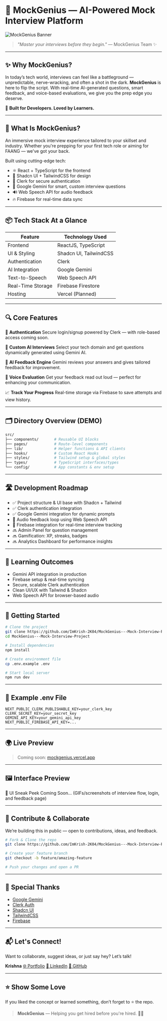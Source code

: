 # 🚀 MockGenius — AI-Powered Mock Interview Platform

![MockGenius Banner](https://dummyimage.com/1200x400/1e293b/ffffff&text=MockGenius+%7C+AI-Powered+Mock+Interview+Platform)

> _"Master your interviews before they begin."_ — MockGenius Team ✨

---

## ✨ Why MockGenius?

In today’s tech world, interviews can feel like a battleground — unpredictable, nerve-wracking, and often a shot in the dark.
**MockGenius** is here to flip the script. With real-time AI-generated questions, smart feedback, and voice-based evaluations, we give you the prep edge you deserve.

🎯 **Built for Developers. Loved by Learners.**

---

## 🧠 What Is MockGenius?

An immersive mock interview experience tailored to your skillset and industry. Whether you're prepping for your first tech role or aiming for FAANG — we've got your back.

Built using cutting-edge tech:

- ⚛️ React + TypeScript for the frontend
- 🎨 Shadcn UI + TailwindCSS for design
- 🔐 Clerk for secure authentication
- 🧠 Google Gemini for smart, custom interview questions
- 🔊 Web Speech API for audio feedback
- 🔥 Firebase for real-time data sync

---

## 📦 Tech Stack At a Glance

| Feature           | Technology Used        |
| ----------------- | ---------------------- |
| Frontend          | ReactJS, TypeScript    |
| UI & Styling      | Shadcn UI, TailwindCSS |
| Authentication    | Clerk                  |
| AI Integration    | Google Gemini          |
| Text-to-Speech    | Web Speech API         |
| Real-Time Storage | Firebase Firestore     |
| Hosting           | Vercel (Planned)       |

---

## 🔍 Core Features

🔐 **Authentication**
Secure login/signup powered by Clerk — with role-based access coming soon.

🎯 **Custom AI Interviews**
Select your tech domain and get questions dynamically generated using Gemini AI.

🧠 **AI Feedback Engine**
Gemini reviews your answers and gives tailored feedback for improvement.

🎤 **Voice Evaluation**
Get your feedback read out loud — perfect for enhancing your communication.

📈 **Track Your Progress**
Real-time storage via Firebase to save attempts and view history.

---

## 🗂️ Directory Overview (DEMO)

```bash
src/
├── components/       # Reusable UI blocks
├── pages/            # Route-level components
├── lib/              # Helper functions & API clients
├── hooks/            # Custom React Hooks
├── styles/           # Tailwind setup & global styles
├── types/            # TypeScript interfaces/types
└── config/           # App constants & env setup
```

---

## 🛣️ Development Roadmap

- ✅ Project structure & UI base with Shadcn + Tailwind
- ✅ Clerk authentication integration
- ✅ Google Gemini integration for dynamic prompts
- 🔄 Audio feedback loop using Web Speech API
- 🔄 Firebase integration for real-time interview tracking
- 🔜 Admin Panel for question management
- 🔜 Gamification: XP, streaks, badges
- 🔜 Analytics Dashboard for performance insights

---

## 🎯 Learning Outcomes

- Gemini API integration in production
- Firebase setup & real-time syncing
- Secure, scalable Clerk authentication
- Clean UI/UX with Tailwind & Shadcn
- Web Speech API for browser-based audio

---

## 🚀 Getting Started

```bash
# Clone the project
git clone https://github.com/ImKrish-2K04/MockGenius---Mock-Interview-Project.git
cd MockGenius---Mock-Interview-Project

# Install dependencies
npm install

# Create environment file
cp .env.example .env

# Start local server
npm run dev
```

---

## 🧪 Example .env File

```env
NEXT_PUBLIC_CLERK_PUBLISHABLE_KEY=your_clerk_key
CLERK_SECRET_KEY=your_secret_key
GEMINI_API_KEY=your_gemini_api_key
NEXT_PUBLIC_FIREBASE_API_KEY=...
```

---

## 🌍 Live Preview

> Coming soon: [mockgenius.vercel.app](https://mockgenius.vercel.app)

---

## 🖼️ Interface Preview

🚧 UI Sneak Peek Coming Soon... (GIFs/screenshots of interview flow, login, and feedback page)

---

## 🤝 Contribute & Collaborate

We’re building this in public — open to contributions, ideas, and feedback.

```bash
# Fork & Clone the repo
git clone https://github.com/ImKrish-2K04/MockGenius---Mock-Interview-Project.git

# Create your feature branch
git checkout -b feature/amazing-feature

# Push your changes and open a PR
```

---

## 🙏 Special Thanks

- [Google Gemini](https://ai.google.dev)
- [Clerk Auth](https://clerk.dev)
- [Shadcn UI](https://ui.shadcn.com)
- [TailwindCSS](https://tailwindcss.com)
- [Firebase](https://firebase.google.com/products/firestore)

---

## 📬 Let's Connect!

Want to collaborate, suggest ideas, or just say hey? Let’s talk!

**Krishna**
[🌐 Portfolio](https://www.google.com)
[💼 LinkedIn](www.linkedin.com/in/krishna-makwana-9a1871336)
[📁 GitHub](https://github.com/ImKrish-2K04)

---

## ⭐ Show Some Love

If you liked the concept or learned something, don’t forget to ⭐ the repo.

> **MockGenius** — Helping you get hired before you're hired. 💼💬
